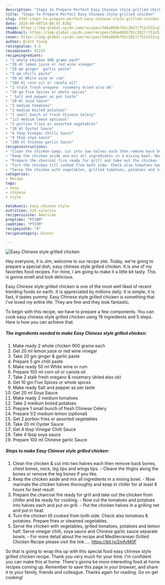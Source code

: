 ```yaml
---
description: "Steps to Prepare Perfect Easy Chinese style grilled chicken"
title: "Steps to Prepare Perfect Easy Chinese style grilled chicken"
slug: 4397-steps-to-prepare-perfect-easy-chinese-style-grilled-chicken
date: 2020-09-08T14:08:47.638Z
image: https://img-global.cpcdn.com/recipes/566a08db792c2027/751x532cq70/easy-chinese-style-grilled-chicken-recipe-main-photo.jpg
thumbnail: https://img-global.cpcdn.com/recipes/566a08db792c2027/751x532cq70/easy-chinese-style-grilled-chicken-recipe-main-photo.jpg
cover: https://img-global.cpcdn.com/recipes/566a08db792c2027/751x532cq70/easy-chinese-style-grilled-chicken-recipe-main-photo.jpg
author: Brett Young
ratingvalue: 4.5
reviewcount: 45233
recipeingredient:
- "2 whole chicken 900 grams each"
- "20 ml lemon juice or red wine vinegar"
- "20 gm ginger  garlic paste"
- "5 gm chilli paste"
- "50 ml White wine or rum"
- "100 ml corn oil or canola oil"
- "2 stalk fresh oregano  rosemary dried also ok"
- "10 gm Five Spices or whole spices"
- " Salt and pepper as per taste"
- "20 ml Soya Sauce"
- "2 medium tomatoes"
- "2 medium boiled potatoes"
- "1 small bunch of fresh Chinese Celery"
- "1/2 medium lemon optional"
- "2 portion fries or assorted vegetables"
- "20 ml Oyster Sauce"
- "4 tbsp Vinegar Chilli Sauce"
- "4 tbsp soya sauce"
- "100 ml Chinese garlic Sauce"
recipeinstructions:
- "Clean the chicken &amp; cut into two halves each then remove back bones, chest bones, neck, leg tips and wings tips. Cleave the thighs along the bones or remove the leg bones if you like."
- "Keep the chicken aside and mix all ingredients in a mixing bowl. Now marinate the chicken halves thoroughly and keep in chiller for at least 8 hours for best result."
- "Prepare the charcoal fire ready for grill and take out the chicken from chiller and be ready for cooking. Now cut the tomatoes and potatoes into halves each and put on grill. Put the chicken halves in a grilling net and put in heat."
- "Turn the chicken till cooked from both side. Check also tomatoes &amp; potatoes. Prepare fries or steamed vegetables."
- "Serve the chicken with vegetables, grilled tomatoes, potatoes and lemon half. Serve vinegar chilli, soya sauce and Chinese garlic sauce separate bowls.  For more detail about the recipe and Mediterranean Grilled Chicken Recipe please visit the link..... https://bit.ly/2mfvM0F"
categories:
- Recipe
tags:
- easy
- chinese
- style

katakunci: easy chinese style 
nutrition: 224 calories
recipecuisine: American
preptime: "PT18M"
cooktime: "PT33M"
recipeyield: "4"
recipecategory: Dinner

---
```



![Easy Chinese style grilled chicken](https://img-global.cpcdn.com/recipes/566a08db792c2027/751x532cq70/easy-chinese-style-grilled-chicken-recipe-main-photo.jpg)

Hey everyone, it is Jim, welcome to our recipe site. Today, we're going to prepare a special dish, easy chinese style grilled chicken. It is one of my favorites food recipes. For mine, I am going to make it a little bit tasty. This is gonna smell and look delicious.



Easy Chinese style grilled chicken is one of the most well liked of recent trending foods on earth. It is appreciated by millions daily. It is simple, it is fast, it tastes yummy. Easy Chinese style grilled chicken is something that I've loved my entire life. They are fine and they look fantastic.


To begin with this recipe, we have to prepare a few components. You can cook easy chinese style grilled chicken using 19 ingredients and 5 steps. Here is how you can achieve that.

<!--inarticleads1-->

##### The ingredients needed to make Easy Chinese style grilled chicken:

1. Make ready 2 whole chicken 900 grams each
1. Get 20 ml lemon juice or red wine vinegar
1. Take 20 gm ginger &amp; garlic paste
1. Prepare 5 gm chilli paste
1. Make ready 50 ml White wine or rum
1. Prepare 100 ml corn oil or canola oil
1. Take 2 stalk fresh oregano &amp; rosemary (dried also ok)
1. Get 10 gm Five Spices or whole spices
1. Make ready  Salt and pepper as per taste
1. Get 20 ml Soya Sauce
1. Make ready 2 medium tomatoes
1. Take 2 medium boiled potatoes
1. Prepare 1 small bunch of fresh Chinese Celery
1. Prepare 1/2 medium lemon (optional)
1. Get 2 portion fries or assorted vegetables
1. Take 20 ml Oyster Sauce
1. Get 4 tbsp Vinegar Chilli Sauce
1. Take 4 tbsp soya sauce
1. Prepare 100 ml Chinese garlic Sauce




<!--inarticleads2-->

##### Steps to make Easy Chinese style grilled chicken:

1. Clean the chicken &amp; cut into two halves each then remove back bones, chest bones, neck, leg tips and wings tips. - Cleave the thighs along the bones or remove the leg bones if you like.
1. Keep the chicken aside and mix all ingredients in a mixing bowl. - Now marinate the chicken halves thoroughly and keep in chiller for at least 8 hours for best result.
1. Prepare the charcoal fire ready for grill and take out the chicken from chiller and be ready for cooking. - Now cut the tomatoes and potatoes into halves each and put on grill. - Put the chicken halves in a grilling net and put in heat.
1. Turn the chicken till cooked from both side. Check also tomatoes &amp; potatoes. Prepare fries or steamed vegetables.
1. Serve the chicken with vegetables, grilled tomatoes, potatoes and lemon half. Serve vinegar chilli, soya sauce and Chinese garlic sauce separate bowls.  - For more detail about the recipe and Mediterranean Grilled Chicken Recipe please visit the link..... https://bit.ly/2mfvM0F




So that is going to wrap this up with this special food easy chinese style grilled chicken recipe. Thank you very much for your time. I'm confident you can make this at home. There's gonna be more interesting food at home recipes coming up. Remember to save this page in your browser, and share it to your family, friends and colleague. Thanks again for reading. Go on get cooking!

